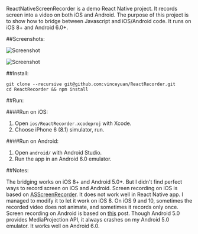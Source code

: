 ReactNativeScreenRecorder is a demo React Native project. It records screen into a video on both iOS and Android. The purpose of this project is to show how to bridge between Javascript and iOS/Android code. It runs on iOS 8+ and Android 6.0+.

##Screenshots:

![Screenshot](https://github.com/vinceyuan/ReactRecorder/raw/master/ReactRecorder-iOS.gif)

![Screenshot](https://github.com/vinceyuan/ReactRecorder/raw/master/ReactRecorder-Android.gif)

##Install:

```
git clone --recursive git@github.com:vinceyuan/ReactRecorder.git
cd ReactRecorder && npm install
```

##Run:

####Run on iOS:

1. Open `ios/ReactRecorder.xcodeproj` with Xcode.
2. Choose iPhone 6 (8.1) simulator, run.

####Run on Android:

1. Open `android/` with Android Studio.
2. Run the app in an Android 6.0 emulator.

##Notes:

The bridging works on iOS 8+ and Android 5.0+. But I didn't find perfect ways to record screen on iOS and Android. Screen recording on iOS is based on [ASScreenRecorder](https://github.com/alskipp/ASScreenRecorder). It does not work well in React Native app. I managed to modify it to let it work on iOS 8. On iOS 9 and 10, sometimes the recorded video does not animate, and sometimes it records only once. Screen recording on Android is based on [this](http://www.truiton.com/2015/05/capture-record-android-screen-using-mediaprojection-apis/) post. Though Android 5.0 provides MediaProjection API, it always crashes on my Android 5.0 emulator. It works well on Android 6.0.

